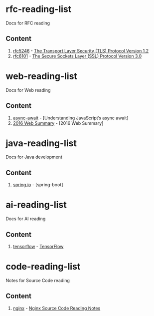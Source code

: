 # rfc-reading-list
Docs for RFC reading

## Content
1. [rfc5246](https://tools.ietf.org/html/rfc5246) - [The Transport Layer Security (TLS) Protocol Version 1.2](rfc5246.md)
2. [rfc6101](https://tools.ietf.org/html/rfc6101) - [The Secure Sockets Layer (SSL) Protocol Version 3.0](rfc6101.md)


# web-reading-list
Docs for Web reading

## Content
1. [async-await](https://ponyfoo.com/articles/understanding-javascript-async-await) - [Understanding JavaScript’s async await]
2. [2016 Web Summary](http://mp.weixin.qq.com/s/eJuNKJA45rJRUlk-DQeJrw) - [2016 Web Summary]


# java-reading-list
Docs for Java development

## Content
1. [spring.io](https://spring.io/guides) - [spring-boot]


# ai-reading-list
Docs for AI reading

## Content
1. [tensorflow](https://www.tensorflow.org) - [TensorFlow](tensorflow.md)


# code-reading-list
Notes for Source Code reading

## Content
1. [nginx](https://nginx.org) - [Nginx Source Code Reading Notes](nginx.md)